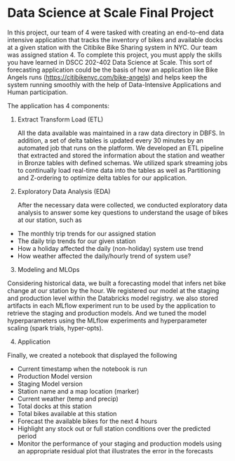 # Data Science at Scale Final Project

In this project, our team of 4 were tasked with creating an end-to-end data intensive application that tracks the inventory of bikes and available docks at a given station with the Citibike Bike Sharing system in NYC. Our team was assigned station 4. To complete this project, you must apply the skills you have learned in DSCC 202-402 Data Science at Scale. This sort of forecasting application could be the basis of how an application like Bike Angels runs (https://citibikenyc.com/bike-angels) and helps keep the system running smoothly with the
help of Data-Intensive Applications and Human participation.

The application has 4 components:
1. Extract Transform Load (ETL)

   All the data available was maintained in a raw data directory in DBFS. In addition, a set of delta tables is updated every 30 minutes by an automated job that runs on the platform. We developed an ETL pipeline that extracted and stored the information about the station and weather in Bronze tables with defined schemas. We utilized spark streaming jobs to continually load real-time data into the tables as well as Partitioning and Z-ordering to optimize delta tables for our application. 
2. Exploratory Data Analysis (EDA)

   After the necessary data were collected, we conducted exploratory data analysis to answer some key questions to understand the usage of bikes at our station, such as
- The monthly trip trends for our assigned station
- The daily trip trends for our given station
- How a holiday affected the daily (non-holiday) system use trend
- How weather affected the daily/hourly trend of system use?
3. Modeling and MLOps
  
  Considering historical data, we built a forecasting model that infers net bike change at our station by the hour. We registered our model at the staging and production level within the Databricks model registry. we also stored artifacts in each MLflow experiment run to be used by the application to retrieve the staging and production models. And we tuned the model hyperparameters using the MLflow experiments and hyperparameter scaling (spark trials, hyper-opts).
  
4. Application
  
  Finally, we created a notebook that displayed the following
- Current timestamp when the notebook is run 
- Production Model version
- Staging Model version
- Station name and a map location (marker)
- Current weather (temp and precip)
- Total docks at this station
- Total bikes available at this station
- Forecast the available bikes for the next 4 hours
- Highlight any stock out or full station conditions over the predicted period
- Monitor the performance of your staging and production models using an appropriate residual plot that illustrates the error in the forecasts


